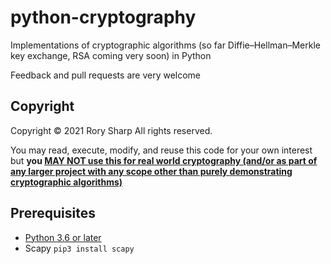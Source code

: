 # python-cryptography
Implementations of cryptographic algorithms (so far Diffie–Hellman–Merkle key exchange, RSA coming very soon) in Python

Feedback and pull requests are very welcome

## Copyright
Copyright © 2021  Rory Sharp All rights reserved.

You may read, execute, modify, and reuse this code for your own interest but **you [MAY NOT use this for real world cryptography (and/or as part of any larger project with any scope other than purely demonstrating cryptographic algorithms)](https://www.vice.com/en/article/wnx8nq/why-you-dont-roll-your-own-crypto)**
## Prerequisites
* [Python 3.6 or later](https://www.python.org/downloads/)
* Scapy `pip3 install scapy`
